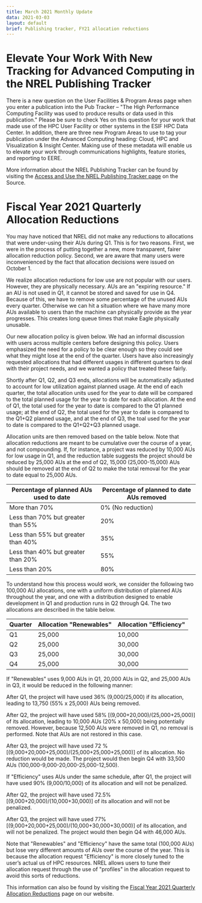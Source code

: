 ```yaml
---
title: March 2021 Monthly Update
data: 2021-03-03
layout: default
brief: Publishing tracker, FY21 allocation reductions
---
```


# Elevate Your Work With New Tracking for Advanced Computing in the NREL Publishing Tracker

There is a new question on the User Facilities & Program Areas page when you enter a publication into the Pub Tracker 
– "The High Performance Computing Facility was used to produce results or data used in this publication." Please be 
sure to check Yes on this question for your work that made use of the HPC User Facility or other systems in the ESIF 
HPC Data Center. In addition, there are three new Program Areas to use to tag your publication under the Advanced 
Computing heading: Cloud, HPC and Visualization & Insight Center. Making use of these metadata will enable us to 
elevate your work through communications highlights, feature stories, and reporting to EERE.

More information about the NREL Publishing Tracker can  be found by visiting the 
[Access and Use the NREL Publishing Tracker page](https://thesource.nrel.gov/publishing/) on the Source. 


# Fiscal Year 2021 Quarterly Allocation Reductions

You may have noticed that NREL did not make any reductions to allocations that were under-using their AUs during Q1. 
This is for two reasons. First, we were in the process of putting together a new, more transparent, fairer allocation 
reduction policy. Second, we are aware that many users were inconvenienced by the fact that allocation decisions were 
issued on October 1.
 
We realize allocation reductions for low use are not popular with our users. However, they are physically necessary. AUs 
are an "expiring resource." If an AU is not used in Q1, it cannot be stored and saved for use in Q4. Because of this, 
we have to remove some percentage of the unused AUs every quarter. Otherwise we can hit a situation where we have many 
more AUs available to users than the machine can physically provide as the year progresses. This creates long queue times 
that make Eagle physically unusable.
 
Our new allocation policy is given below.  We had an informal discussion with users across multiple centers before designing 
this policy. Users emphasized the need for a policy to be clear enough so they could see what they might lose at the end of 
the quarter. Users have also increasingly requested allocations that had different usages in different quarters to deal with 
their project needs, and we wanted a policy that treated these fairly.     
 
Shortly after Q1, Q2, and Q3 ends, allocations will be automatically adjusted to account for low utilization against 
planned usage. At the end of each quarter, the total allocation units used for the year to date will be compared to 
the total planned usage for the year to date for each allocation. At the end of Q1, the total used for the year to 
date is compared to the Q1 planned usage; at the end of Q2, the total used for the year to date is compared to the 
Q1+Q2 planned usage, and at the end of Q3, the toal used for the year to date is compared to the Q1+Q2+Q3 planned usage. 
 
Allocation units are then removed based on the table below. Note that allocation reductions are meant to be cumulative 
over the course of a year, and not compounding. If, for instance, a project was reduced by 10,000 AUs for low usage 
in Q1, and the reduction table suggests the project should be reduced by 25,000 AUs at the end of Q2, 15,000 
(25,000-15,000) AUs should be removed at the end of Q2 to make the total removal for the year to date equal to 25,000 AUs.


| Percentage of planned AUs used to date | Percentage of planned to date AUs removed | 
|----------------------------------------|-------------------------------------------|
|More than 70%                           | 0% (No reduction)                         |
|Less than 70% but greater than 55%      | 20% 										 |
|Less than 55% but greater than 40%      | 35%										 | 
|Less than 40% but greater than 20%      | 55% 										 |
|Less than 20%                           | 80%  									 |


To understand how this process would work, we consider the following two 100,000 AU allocations, one with a 
uniform distribution of planned AUs throughout the year, and one with a distribution designed to enable development
in Q1 and production runs in Q2 through Q4. The two allocations are described in the table below.

| Quarter | Allocation "Renewables" | Allocation "Efficiency"|
|---------|-------------------------|------------------------|
| Q1 	  | 25,000 	                | 10,000                 |
| Q2 	  | 25,000 	                | 30,000                 |
| Q3 	  | 25,000 	                | 30,000                 |
| Q4 	  | 25,000 	                | 30,000                 |

If "Renewables" uses 9,000 AUs in Q1, 20,000 AUs in Q2, and 25,000 AUs in Q3, it would be reduced in the following manner: 
 
After Q1, the project will have used 36% (9,000/25,000) if its allocation, leading to 13,750 (55% x 25,000) AUs being removed.    
 
After Q2, the project will have used 58% [(9,000+20,000)/(25,000+25,000)] of its allocation, leading to 10,000 AUs 
(20% x 50,000) being potentially removed. However, because 12,500 AUs were removed in Q1, no removal is performed. Note 
that AUs are not restored in this case. 
 
After Q3, the project will have used 72 % [(9,000+20,000+25,000)/(25,000+25,000+25,000)] of its allocation. No reduction 
would be made. The project would then begin Q4 with 33,500 AUs (100,000-9,000-20,000-25,000-12,500). 
 
If "Efficiency" uses AUs under the same schedule, after Q1, the project will have used 90% (9,000/10,000) of its 
allocation and will not be penalized. 
 
After Q2, the project will have used 72.5% [(9,000+20,000)/(10,000+30,000)] of its allocation and will not be penalized. 
 
After Q3, the project will have used 77% [(9,000+20,000+25,000)/(10,000+30,000+30,000)] of its allocation, and will not be 
penalized. The project would then begin Q4 with 46,000 AUs.  
 
Note that "Renewables" and "Efficiency" have the same total (100,000 AUs) but lose very different amounts of AUs over 
the course of the year. This is because the allocation request "Efficiency" is more closely tuned to the user’s actual 
us of HPC resources. NREL allows users to tune their allocation request through the use of "profiles" in the allocation 
request to avoid this sorts of reductions.

This information can also be found by visiting the 
[Fiscal Year 2021 Quarterly Allocation Reductions](https://www.nrel.gov/hpc/resource-allocation-reduction.html) page on our website.

